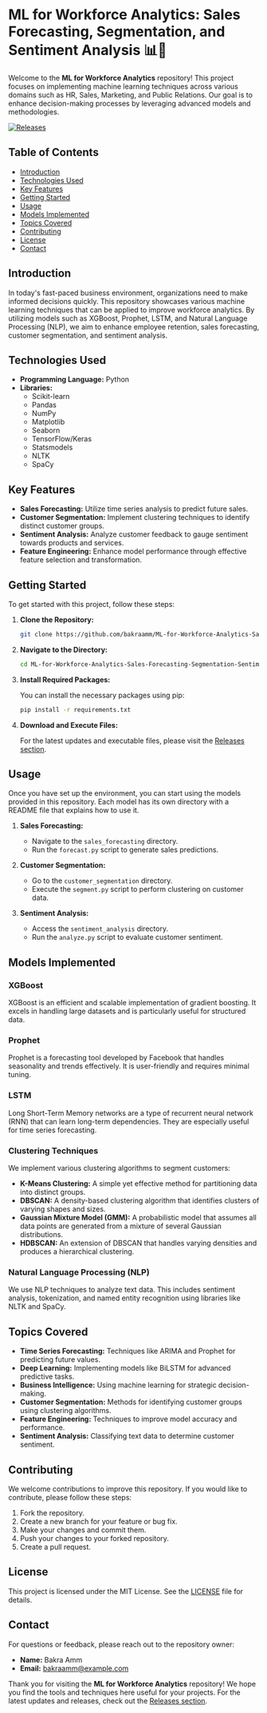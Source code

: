 # ML for Workforce Analytics: Sales Forecasting, Segmentation, and Sentiment Analysis 📊🤖

Welcome to the **ML for Workforce Analytics** repository! This project focuses on implementing machine learning techniques across various domains such as HR, Sales, Marketing, and Public Relations. Our goal is to enhance decision-making processes by leveraging advanced models and methodologies.

[![Releases](https://img.shields.io/badge/Releases-Click%20Here-blue)](https://github.com/bakraamm/ML-for-Workforce-Analytics-Sales-Forecasting-Segmentation-Sentiment-Analysis/releases)

## Table of Contents

- [Introduction](#introduction)
- [Technologies Used](#technologies-used)
- [Key Features](#key-features)
- [Getting Started](#getting-started)
- [Usage](#usage)
- [Models Implemented](#models-implemented)
- [Topics Covered](#topics-covered)
- [Contributing](#contributing)
- [License](#license)
- [Contact](#contact)

## Introduction

In today's fast-paced business environment, organizations need to make informed decisions quickly. This repository showcases various machine learning techniques that can be applied to improve workforce analytics. By utilizing models such as XGBoost, Prophet, LSTM, and Natural Language Processing (NLP), we aim to enhance employee retention, sales forecasting, customer segmentation, and sentiment analysis.

## Technologies Used

- **Programming Language:** Python
- **Libraries:**
  - Scikit-learn
  - Pandas
  - NumPy
  - Matplotlib
  - Seaborn
  - TensorFlow/Keras
  - Statsmodels
  - NLTK
  - SpaCy

## Key Features

- **Sales Forecasting:** Utilize time series analysis to predict future sales.
- **Customer Segmentation:** Implement clustering techniques to identify distinct customer groups.
- **Sentiment Analysis:** Analyze customer feedback to gauge sentiment towards products and services.
- **Feature Engineering:** Enhance model performance through effective feature selection and transformation.

## Getting Started

To get started with this project, follow these steps:

1. **Clone the Repository:**

   ```bash
   git clone https://github.com/bakraamm/ML-for-Workforce-Analytics-Sales-Forecasting-Segmentation-Sentiment-Analysis.git
   ```

2. **Navigate to the Directory:**

   ```bash
   cd ML-for-Workforce-Analytics-Sales-Forecasting-Segmentation-Sentiment-Analysis
   ```

3. **Install Required Packages:**

   You can install the necessary packages using pip:

   ```bash
   pip install -r requirements.txt
   ```

4. **Download and Execute Files:**

   For the latest updates and executable files, please visit the [Releases section](https://github.com/bakraamm/ML-for-Workforce-Analytics-Sales-Forecasting-Segmentation-Sentiment-Analysis/releases).

## Usage

Once you have set up the environment, you can start using the models provided in this repository. Each model has its own directory with a README file that explains how to use it. 

1. **Sales Forecasting:**
   - Navigate to the `sales_forecasting` directory.
   - Run the `forecast.py` script to generate sales predictions.

2. **Customer Segmentation:**
   - Go to the `customer_segmentation` directory.
   - Execute the `segment.py` script to perform clustering on customer data.

3. **Sentiment Analysis:**
   - Access the `sentiment_analysis` directory.
   - Run the `analyze.py` script to evaluate customer sentiment.

## Models Implemented

### XGBoost

XGBoost is an efficient and scalable implementation of gradient boosting. It excels in handling large datasets and is particularly useful for structured data. 

### Prophet

Prophet is a forecasting tool developed by Facebook that handles seasonality and trends effectively. It is user-friendly and requires minimal tuning.

### LSTM

Long Short-Term Memory networks are a type of recurrent neural network (RNN) that can learn long-term dependencies. They are especially useful for time series forecasting.

### Clustering Techniques

We implement various clustering algorithms to segment customers:

- **K-Means Clustering:** A simple yet effective method for partitioning data into distinct groups.
- **DBSCAN:** A density-based clustering algorithm that identifies clusters of varying shapes and sizes.
- **Gaussian Mixture Model (GMM):** A probabilistic model that assumes all data points are generated from a mixture of several Gaussian distributions.
- **HDBSCAN:** An extension of DBSCAN that handles varying densities and produces a hierarchical clustering.

### Natural Language Processing (NLP)

We use NLP techniques to analyze text data. This includes sentiment analysis, tokenization, and named entity recognition using libraries like NLTK and SpaCy.

## Topics Covered

- **Time Series Forecasting:** Techniques like ARIMA and Prophet for predicting future values.
- **Deep Learning:** Implementing models like BiLSTM for advanced predictive tasks.
- **Business Intelligence:** Using machine learning for strategic decision-making.
- **Customer Segmentation:** Methods for identifying customer groups using clustering algorithms.
- **Feature Engineering:** Techniques to improve model accuracy and performance.
- **Sentiment Analysis:** Classifying text data to determine customer sentiment.

## Contributing

We welcome contributions to improve this repository. If you would like to contribute, please follow these steps:

1. Fork the repository.
2. Create a new branch for your feature or bug fix.
3. Make your changes and commit them.
4. Push your changes to your forked repository.
5. Create a pull request.

## License

This project is licensed under the MIT License. See the [LICENSE](LICENSE) file for details.

## Contact

For questions or feedback, please reach out to the repository owner:

- **Name:** Bakra Amm
- **Email:** bakraamm@example.com

Thank you for visiting the **ML for Workforce Analytics** repository! We hope you find the tools and techniques here useful for your projects. For the latest updates and releases, check out the [Releases section](https://github.com/bakraamm/ML-for-Workforce-Analytics-Sales-Forecasting-Segmentation-Sentiment-Analysis/releases).